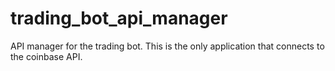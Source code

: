 # trading_bot_api_manager
API manager for the trading bot. This is the only application that connects to the coinbase API. 
